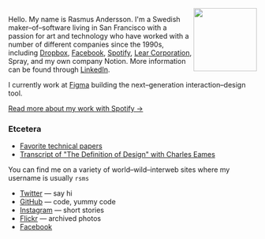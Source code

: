 <img src="dev-portrait.jpg" class="profile-picture" width="128" align="right">

Hello. My name is Rasmus Andersson.
I'm a Swedish maker–of–software living in San Francisco with a passion for art and technology
who have worked with a number of different companies since the 1990s, including 
[Dropbox](https://www.dropbox.com/jobs/product/design),
[Facebook](https://facebook.com/design),
[Spotify](https://www.spotify.com/),
[Lear Corporation](http://lear.com/),
Spray, and my own company Notion.
More information can be found through [LinkedIn](http://www.linkedin.com/in/rasmusandersson).

I currently work at [Figma](https://www.figma.com/) building the next–generation interaction–design tool.

[Read more about my work with Spotify &rarr;](/about/spotify/)

### Etcetera

- [Favorite technical papers](https://www.dropbox.com/sh/is0sy5350lr4v9j/AADQlhVSQcRw6vCNKQgGWelqa)
- [Transcript of "The Definition of Design" with Charles Eames](/eames-design)

You can find me on a variety of world–wild–interweb sites where my username is usually `rsms`

- [Twitter](http://twitter.com/rsms) — say hi
- [GitHub](https://github.com/rsms) — code, yummy code
- [Instagram](http://instagram.com/rasmusfabbe/) — short stories
- [Flickr](http://www.flickr.com/photos/rsms/) — archived photos
- [Facebook](http://www.facebook.com/rsms)
